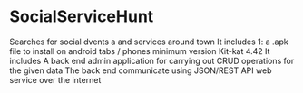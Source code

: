# SocialServiceHunt
Searches for social dvents a and services around town
It includes  1: a .apk file to install on android tabs / phones minimum version Kit-kat 4.42
It includes A back end admin application for carrying out CRUD operations for the given data
The back end communicate using JSON/REST API web service over the internet

